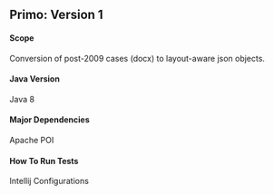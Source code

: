 
## Primo: Version 1

#### Scope

Conversion of post-2009 cases (docx) to layout-aware json objects. 

#### Java Version

Java 8

#### Major Dependencies

Apache POI

#### How To Run Tests

Intellij Configurations

